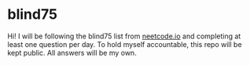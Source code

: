 # blind75

Hi! I will be following the blind75 list from [neetcode.io](https://www.neetcode.io) and completing at least one question per day. To hold myself accountable, this repo will be kept public. All answers will be my own.
